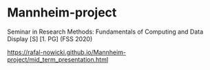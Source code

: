 # Mannheim-project
Seminar in Research Methods: Fundamentals of Computing and Data Display [S] [1. PG] (FSS 2020)

https://rafal-nowicki.github.io/Mannheim-project/mid_term_presentation.html
